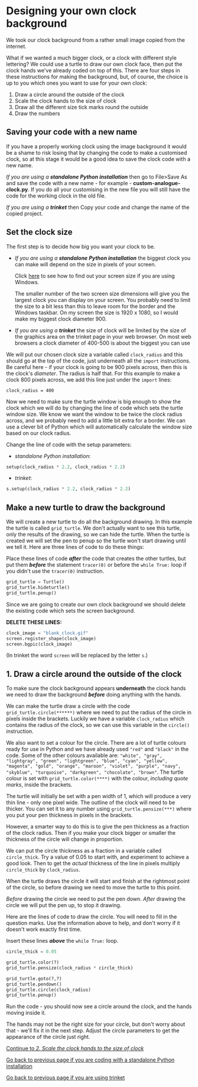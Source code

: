 # Designing your own clock background

We took our clock background from a rather small image copied from the internet.

What if we wanted a much bigger clock, or a clock with different style lettering? We could use a turtle to draw our own clock face, then put the clock hands we've already coded on top of this. There are four steps in these instructions for making the background, but, of course, the choice is up to you which ones you want to use for your own clock:

1. Draw a circle around the outside of the clock
2. Scale the clock hands to the size of clock
3. Draw all the different size tick marks round the outside
4. Draw the numbers

## Saving your code with a new name

If you have a properly working clock using the image background it would be a shame to risk losing that by changing the code to make a customised clock, so at this stage it would be a good idea to save the clock code with a new name.

_If you are using a **standalone Python installation**_ then go to File>Save As and save the code with a new name - for example - **custom-analogue-clock.py**. If you do all your customising in the new file you will still have the code for the working clock in the old file.

_If you are using a **trinket**_ then Copy your code and change the name of the copied project.

## Set the clock size

The first step is to decide how big you want your clock to be. 

- _If you are using a **standalone Python installation**_ the biggest clock you can make will  depend on the size in pixels of your screen.

   Click [here](SCREENSIZE.md) to see how to find out your screen size if you are using Windows.

   The smaller number of the two screen size dimensions will give you the largest clock you can display on your screen. You probably need to limit the size to a bit less than this to leave room for the border and the Windows taskbar. On my screen the size is 1920 x 1080, so I would make my biggest clock diameter 900.

- _If you are using a **trinket**_ the size of clock will be limited by the size of the graphics area on the trinket page in your web browser. On most web browsers a clock diameter of 400-500 is about the biggest you can use

We will put our chosen clock size a variable called ```clock_radius``` and this should go at the top of the code, just underneath all the ```import``` instructions. Be careful here - if your clock is going to be 900 pixels across, then this is the clock's *diameter*. The radius is half that. For this example to make a clock 800 pixels across, we add this line just under the ```import``` lines:

```
clock_radius = 400
```

Now we need to make sure the turtle window is big enough to show the clock which we will do by changing the line of code which sets the turtle window size. We know we want the window to be twice the clock radius across, and we probably need to add a little bit extra for a border. We can use a clever bit of Python which will automatically calculate the window size based on our clock radius.

Change the line of code with the setup parameters:

- _standalone Python installation_:

```python
setup(clock_radius * 2.2, clock_radius * 2.2)
```

- _trinket_:

```python
s.setup(clock_radius * 2.2, clock_radius * 2.2)
```

## Make a new turtle to draw the background

We will create a new turtle to do all the background drawing. In this example the turtle is called ```grid_turtle```. We don't actually want to see this turtle, only the results of the drawing, so we can hide the turtle. When the turtle is created we will set the pen to penup so the turtle won't start drawing until we tell it. Here are three lines of code to do these things:

Place these lines of code _**after**_ the code that creates the other turtles, but put them _**before**_ the statement ```tracer(0)``` or before the ```while True:``` loop if you didn't use the ```tracer(0)``` instruction.

```python
grid_turtle = Turtle()
grid_turtle.hideturtle()
grid_turtle.penup()
```

Since we are going to create our own clock background we should delete the existing code which sets the screen background.

**DELETE THESE LINES:**

```python
clock_image = "blank_clock.gif"
screen.register_shape(clock_image)
screen.bgpic(clock_image)
```
(In trinket the word ```screen``` will be replaced by the letter ```s```.)

## 1. Draw a circle around the outside of the clock

To make sure the clock background appears **underneath** the clock hands we need to draw the background _**before**_ doing anything with the hands.

We can make the turtle draw a circle with the code ```grid_turtle.circle(******)``` where we need to put the radius of the circle in pixels inside the brackets. Luckily we have a variable ```clock_radius``` which contains the radius of the clock, so we can use this variable in the ```circle()``` instruction.

We also want to set a colour for the circle. There are a lot of turtle colours ready for use in Python and we have already used ```"red"``` and ```"black"``` in the code. Some of the other colours available are: ```"white", "gray", "lightgray", "green", "lightgreen", "blue", "cyan", "yellow", "magenta", "gold", "orange", "maroon", "violet", "purple", "navy", "skyblue", "turquoise", "darkgreen", "chocolate", "brown"```. The turtle colour is set with ```grid_turtle.color(****)``` with the colour, _including quote marks_, inside the brackets.

The turtle will initially be set with a pen width of 1, which will produce a very thin line - only one pixel wide. The outline of the clock will need to be thicker. You can set it to any number using ```grid_turtle.pensize(***)``` where you put your pen thickness in pixels in the brackets. 

However, a smarter way to do this is to give the pen thickness as a fraction of the clock radius. Then if you make your clock bigger or smaller the thickness of the circle will change in proportion. 

We can put the circle thickness as a fraction in a variable called ```circle_thick```. Try a value of 0.05 to start with, and experiment to achieve a good look. Then to get the _actual_ thickness of the line in pixels  multiply ```circle_thick``` by ```clock_radius```.

When the turtle draws the circle it will start and finish at the rightmost point of the circle, so before drawing we need to move the turtle to this point.

_Before_ drawing the circle we need to put the pen down. _After_ drawing the circle we will put the pen up, to stop it drawing.

Here are the lines of code to draw the circle. You will need to fill in the question marks. Use the information above to help, and don't worry if it doesn't work exactly first time.

Insert these lines _**above**_ the ```while True:``` loop.

```python
circle_thick = 0.05

grid_turtle.color(?)
grid_turtle.pensize(clock_radius * circle_thick)

grid_turtle.goto(?,?)
grid_turtle.pendown()
grid_turtle.circle(clock_radius)
grid_turtle.penup()
```

Run the code - you should now see a circle around the clock, and the hands moving inside it.

The hands may not be the right size for your circle, but don't worry about that - we'll fix it in the next step. Adjust the circle parameters to get the appearance of the circle just right.

[Continue to _2. Scale the clock hands to the size of clock_](README7.md)

[Go back to previous page if you are coding with a standalone Python installation](../Step6-Making-the-hands-move)

[Go back to previous page if you are using trinket](../Step6-Making-the-hands-move/README_trinket.md)
